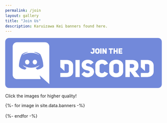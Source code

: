 ```yaml
---
permalink: /join
layout: gallery
title: "Join Us"
description: Karuizawa Kei banners found here.
---
```

<section class="mainContent join-page">
    <div class="col text-center justify-content-center">
        <a href="https://discord.gg/d8ShjV2Bc9">
            <img class="discord" src="/assets/images/notkei/f5uq0NV_1.png">
        </a>
        <p class="join-page">Click the images for higher quality!</p>
    </div>
    <div id="content" class="container-fluid">
        <div class="images-container">
            <div class="grid row center-block">
            {%- for image in site.data.banners -%}
                <div class="col-sm-6 grid-item">
                    <div class="shadow mr-2 mb-2 rounded paperImage">
                        <a data-fancybox="gallery" data-caption="<a target='_blank' href='/assets/images/gallery/{{ image.path }}'>Full Image</a>" href="/assets/images/gallery/{{ image.path }}{{ image.name }}">
                            <img class="pic lazyload" data-src="/assets/images/gallery/thumbnails/{{ image.path }}{{ image.name | replace: ".png", ".jpg" }}">
                        </a>
                    </div>
                </div>
            {%- endfor -%}
            </div>
        </div>
    </div>
</section>